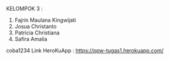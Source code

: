 KELOMPOK 3 :
1. Fajrin Maulana Kingwijati
2. Josua Christanto
3. Patricia Christiana
4. Safira Amalia

coba1234 Link HeroKuApp : https://ppw-tugas1.herokuapp.com/

